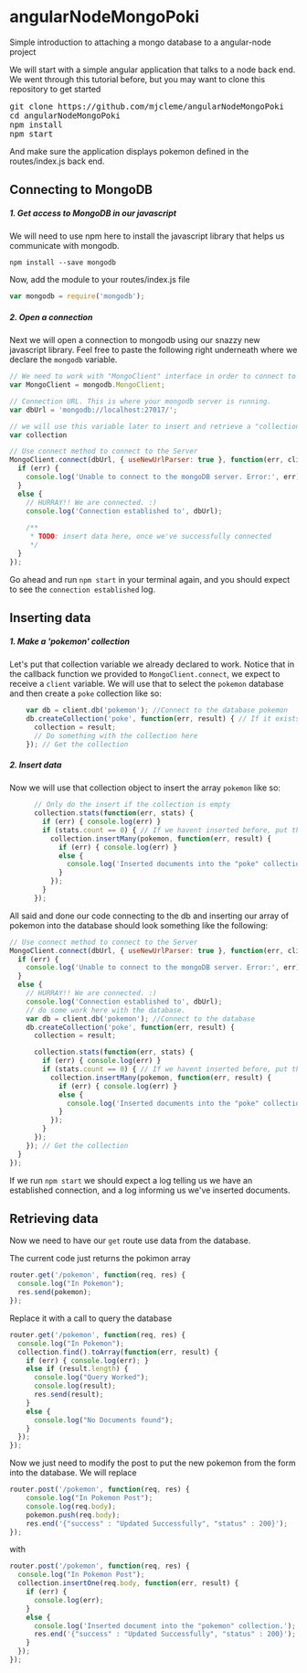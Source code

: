 # angularNodeMongoPoki
Simple introduction to attaching a mongo database to a angular-node project

We will start with a simple angular application that talks to a node back end.  We went through this tutorial before, but you may want to clone this repository to get started
<pre>
git clone https://github.com/mjcleme/angularNodeMongoPoki
cd angularNodeMongoPoki
npm install
npm start
</pre>

And make sure the application displays pokemon defined in the routes/index.js back end.

## Connecting to MongoDB

##### 1. Get access to MongoDB in our javascript
We will need to use npm here to install the javascript library that helps us communicate with mongodb. 

`npm install --save mongodb`

Now, add the module to your routes/index.js file

```js
var mongodb = require('mongodb');
```

##### 2. Open a connection

Next we will open a connection to mongodb using our snazzy new javascript library. Feel free to paste the following right underneath where we declare the `mongodb` variable.

```js
// We need to work with "MongoClient" interface in order to connect to a mongodb server.
var MongoClient = mongodb.MongoClient;

// Connection URL. This is where your mongodb server is running.
var dbUrl = 'mongodb://localhost:27017/';

// we will use this variable later to insert and retrieve a "collection" of data
var collection

// Use connect method to connect to the Server
MongoClient.connect(dbUrl, { useNewUrlParser: true }, function(err, client) {
  if (err) {
    console.log('Unable to connect to the mongoDB server. Error:', err);
  }
  else {
    // HURRAY!! We are connected. :)
    console.log('Connection established to', dbUrl);
    
    /**
     * TODO: insert data here, once we've successfully connected
     */
  }
});

```

Go ahead and run `npm start` in your terminal again, and you should expect to see the `connection established` log.

## Inserting data

##### 1. Make a 'pokemon' collection
Let's put that collection variable we already declared to work. Notice that in the callback function we provided to `MongoClient.connect`, we expect to receive a `client` variable. We will use that to select the `pokemon` database and then create a `poke` collection like so:

```js
    var db = client.db('pokemon'); //Connect to the database pokemon
    db.createCollection('poke', function(err, result) { // If it exists, it will just connect to it
      collection = result;
      // Do something with the collection here
    }); // Get the collection
```
##### 2. Insert data
Now we will use that collection object to insert the array `pokemon` like so:

```js
      // Only do the insert if the collection is empty
      collection.stats(function(err, stats) {
        if (err) { console.log(err) }
        if (stats.count == 0) { // If we havent inserted before, put the default in
          collection.insertMany(pokemon, function(err, result) {
            if (err) { console.log(err) }
            else {
              console.log('Inserted documents into the "poke" collection. The documents inserted with "_id" are:', result.length, result);
            }
          });
        }
      });
```

All said and done our code connecting to the db and inserting our array of pokemon into the database should look something like the following:

```js
// Use connect method to connect to the Server
MongoClient.connect(dbUrl, { useNewUrlParser: true }, function(err, client) {
  if (err) {
    console.log('Unable to connect to the mongoDB server. Error:', err);
  }
  else {
    // HURRAY!! We are connected. :)
    console.log('Connection established to', dbUrl);
    // do some work here with the database.
    var db = client.db('pokemon'); //Connect to the database
    db.createCollection('poke', function(err, result) {
      collection = result;

      collection.stats(function(err, stats) {
        if (err) { console.log(err) }
        if (stats.count == 0) { // If we havent inserted before, put the default in
          collection.insertMany(pokemon, function(err, result) {
            if (err) { console.log(err) }
            else {
              console.log('Inserted documents into the "poke" collection. The documents inserted with "_id" are:', result.length, result);
            }
          });
        }
      });
    }); // Get the collection
  }
});
```

If we run `npm start` we should expect a log telling us we have an established connection, and a log informing us we've inserted documents.

## Retrieving data

Now we need to have our `get` route use data from the database.

The current code just returns the pokimon array
```js
router.get('/pokemon', function(req, res) {
  console.log("In Pokemon");
  res.send(pokemon);
});
```
Replace it with a call to query the database
```js
router.get('/pokemon', function(req, res) {
  console.log("In Pokemon");
  collection.find().toArray(function(err, result) {
    if (err) { console.log(err); }
    else if (result.length) {
      console.log("Query Worked");
      console.log(result);
      res.send(result);
    }
    else {
      console.log("No Documents found");
    }
  });
});
```
Now we just need to modify the post to put the new pokemon from the form into the database.  We will replace
```js
router.post('/pokemon', function(req, res) {
    console.log("In Pokemon Post");
    console.log(req.body);
    pokemon.push(req.body);
    res.end('{"success" : "Updated Successfully", "status" : 200}');
});
```
with
```js
router.post('/pokemon', function(req, res) {
  console.log("In Pokemon Post");
  collection.insertOne(req.body, function(err, result) {
    if (err) {
      console.log(err);
    }
    else {
      console.log('Inserted document into the "pokemon" collection.');
      res.end('{"success" : "Updated Successfully", "status" : 200}');
    }
  });
});
```


